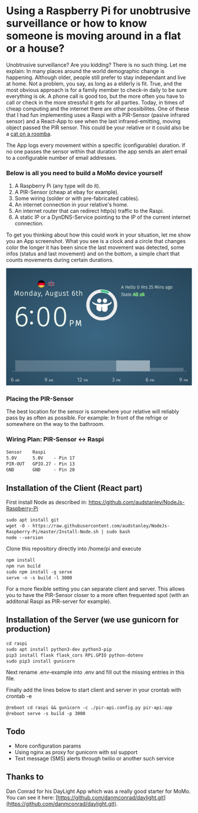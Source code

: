 # Using a Raspberry Pi for unobtrusive surveillance or how to know someone is moving around in a flat or a house?

Unobtrusive surveillance? Are you kidding? There is no such thing. Let me explain: In many places around the world demographic change is happening. Although older, people still prefer to stay independant and live at home. Not a problem, you say, as long as a elderly is fit.  True, and the most obvious approach is for a family member to check-in daily to be sure everything is ok. A phone call is good too, but the more often you have to call or check in the more stressful it gets for all parties.
Today, in times of cheap computing and the internet there are other possibilites.
One of these that I had fun implementing uses a Raspi with a PIR-Sensor (pasive infrared sensor) and a React-App to see when the last infrared-emitting, moving object passed the PIR sensor.  This could be your relative or it could also be a [cat on a roomba](https://youtu.be/tLt5rBfNucc).

The App logs every movement within a specific (configurable) duration. If no one passes the sensor within that duration the app sends an alert email to a configurable number of email addresses.

### Below is all you need to build a MoMo device yourself

1. A Raspberry Pi (any type will do it).
2. A PIR-Sensor (cheap at ebay for example).
3. Some wiring (solder or with pre-fabricated cables).
4. An internet connection in your relative's home.
5. An internet router that can redirect http(s) traffic to the Raspi.
6. A static IP or a DynDNS-Service pointing to the IP of the current internet connection.

To get you thinking about how this could work in your situation, let me show you an App screenshot.
What you see is a clock and a circle that changes color the longer it has been since the last movement was detected, some infos (status and last movement) and on the bottom, a simple chart that counts movements during certain durations.

<img src="/screenshot/momo.png" width="800">

### Placing the PIR-Sensor

The best location for the sensor is somewhere your relative will reliably pass by as often as possible. For example: In front of the refrige or somewhere on the way to the bathroom.

### Wiring Plan: PIR-Sensor <-> Raspi
```
Sensor    Raspi   
5.0V      5.0V    - Pin 17   
PIR-OUT   GPIO.27 - Pin 13   
GND       GND     - Pin 20   
```

## Installation of the Client (React part)

First install Node as described in: https://github.com/audstanley/NodeJs-Raspberry-Pi
```
sudo apt install git
wget -O - https://raw.githubusercontent.com/audstanley/NodeJs-Raspberry-Pi/master/Install-Node.sh | sudo bash
node --version
```
Clone this repository directly into /home/pi and execute
```
npm install
npm run build
sudo npm install -g serve
serve -n -s build -l 3000
```
For a more flexible setting you can separate client and server. This allows you to have the PIR-Sensor closer to a more often frequented spot (with an additonal Raspi as PIR-server for example).

## Installation of the Server (we use gunicorn for production)
```
cd raspi
sudo apt install python3-dev python3-pip
pip3 install flask flask_cors RPi.GPIO python-dotenv
sudo pip3 install gunicorn
```
Next rename .env-example into .env and fill out the missing entries
in this file.

Finally add the lines below to start client and server in your crontab with crontab -e
```
@reboot cd raspi && gunicorn -c ./pir-api.config.py pir-api:app
@reboot serve -s build -p 3000
```
## Todo

- More configuration params
- Using nginx as proxy for gunicorn with ssl support
- Text message (SMS) alerts through twilio or another such service

## Thanks to
Dan Conrad for his DayLight App which was a really good starter for MoMo. You can see it here: [https://github.com/danmconrad/daylight.git](https://github.com/danmconrad/daylight.git).

